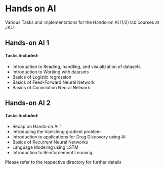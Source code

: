 # Hands on AI
Various Tasks and implementations for the Hands-on AI (1/2) lab courses at JKU

## Hands-on AI 1
#### Tasks Included:
* Introduction to Reading, handling, and visualization of datasets
* Introduction to Working with datasets
* Basics of Logistic regression
* Basics of Feed-Forward Neural Network
* Basics of Convolution Neural Network

## Hands-on AI 2
#### Tasks Included:
* Recap on Hands-on AI 1
* Introducing the Vanishing gradient problem
* Introduction to applications for Drug Discovery using AI
* Basics of Recurrent Neural Networks
* Language Modeling using LSTM
* Introduction to Reinforcement Learning

Please refer to the respective directory for further details
